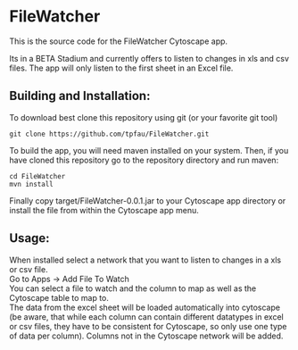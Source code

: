 # FileWatcher
This is the source code for the FileWatcher Cytoscape app.

Its in a BETA Stadium and currently offers to listen to changes in xls and csv files. The app will only listen to the first sheet in an Excel file.

## Building and Installation:

To download best clone this repository using git (or your favorite git tool)
```
git clone https://github.com/tpfau/FileWatcher.git 
```
To build the app, you will need maven installed on your system. Then, if you have cloned this repository go to the repository directory and run maven:

```
cd FileWatcher
mvn install
```

Finally copy target/FileWatcher-0.0.1.jar to your Cytoscape app directory or install the file from within the Cytoscape app menu.

## Usage:

When installed select a network that you want to listen to changes in a xls or csv file.  
Go to Apps -> Add File To Watch  
You can select a file to watch and the column to map as well as the Cytoscape table to map to.  
The data from the excel sheet will be loaded automatically into cytoscape (be aware, that while each column can contain different datatypes in excel or csv files, they have to be consistent for Cytoscape, so only use one type of data per column).
Columns not in the Cytoscape network will be added.
